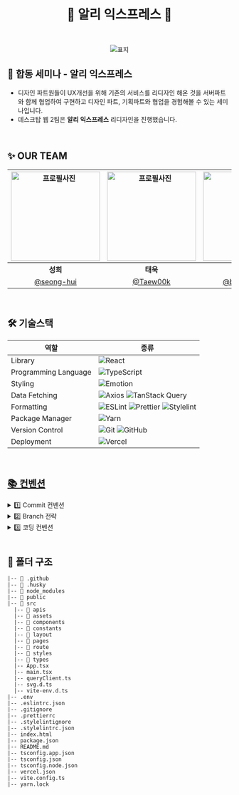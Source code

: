 <div align="center">

# 🧞 알리 익스프레스 🧞


<br />

![표지](https://github.com/user-attachments/assets/cd9ddfad-d39c-402d-8d87-b29764bede56)

</div>

## 📌 합동 세미나 - 알리 익스프레스

- 디자인 파트원들이 UX개선을 위해 기존의 서비스를 리디자인 해온 것을 서버파트와 함께 협업하여 구현하고 디자인 파트, 기획파트와 협업을 경험해볼 수 있는 세미나입니다.
- 데스크탑 웹 2팀은 **알리 익스프레스** 리디자인을 진행했습니다.

<br/>

## ✨ OUR TEAM
   <div align="center">
     
| <img src="https://avatars.githubusercontent.com/u/52481403?v=4" width="200" alt="프로필사진"> | <img src="https://avatars.githubusercontent.com/u/127061738?v=4" width="200" alt="프로필사진">  | <img src="https://avatars.githubusercontent.com/u/102952855?v=4" width="200" alt="프로필사진"> |  <img src="https://avatars.githubusercontent.com/u/157878428?v=4" width="200" alt="프로필사진">  |
| :-------------------------------------------------------------------------------------------: | :-------------------------------------------------------------------------------------------: | :-------------------------------------------------------------------------------------------: | :-------------------------------------------------------------------------------------------:
|                            <div align = "center"><b>성희</b></div>                            |                            <div align = "center"><b>태욱</b></div>                            |                            <div align = "center"><b>영경</b></div>                            |                             <div align = "center"><b>예림</b></div>
|                            [@seong-hui](https://github.com/seong-hui)                            |                [@Taew00k](https://github.com/Taew00k)                                 |                       [@bykbyk0401](https://github.com/bykbyk0401)                        |                        [@yarimu](https://github.com/yarimu)   | 

</div>
<br />

<h2> 🛠 기술스택 </h2>

   <div align="center">

| 역할                 | 종류                                                                                                                                                                                                                                                                                                                            |
| -------------------- | ------------------------------------------------------------------------------------------------------------------------------------------------------------------------------------------------------------------------------------------------------------------------------------------------------------------------------- |
| Library              | ![React](https://img.shields.io/badge/React-61DAFB?style=for-the-badge&logo=React&logoColor=black)                                                                                                                                                                                                                              |
| Programming Language | ![TypeScript](https://img.shields.io/badge/TypeScript-3178C6?style=for-the-badge&logo=TypeScript&logoColor=white)                                                                                                                                                                                                               |
| Styling              | ![Emotion](https://img.shields.io/badge/Emotion-DB7093?style=for-the-badge&logo=emotion&logoColor=white)                                                                                                                                                                                      |
| Data Fetching        | ![Axios](https://img.shields.io/badge/Axios-5A29E4?style=for-the-badge&logo=Axios&logoColor=white)  ![TanStack Query](https://img.shields.io/badge/TanStack%20Query-FF4154?style=for-the-badge&logo=React%20Query&logoColor=white) |                                                                                                                                                                                                           |
| Formatting           | ![ESLint](https://img.shields.io/badge/ESLint-4B3263?style=for-the-badge&logo=eslint&logoColor=white) ![Prettier](https://img.shields.io/badge/prettier-1A2C34?style=for-the-badge&logo=prettier&logoColor=F7BA3E)  ![Stylelint](https://img.shields.io/badge/stylelint-000?style=for-the-badge&logo=stylelint&logoColor=white)  |
| Package Manager      | ![Yarn](https://img.shields.io/badge/Yarn-2C8EBB?style=for-the-badge&logo=yarn&logoColor=white)   |
| Version Control      | ![Git](https://img.shields.io/badge/git-%23F05033.svg?style=for-the-badge&logo=git&logoColor=white) ![GitHub](https://img.shields.io/badge/github-%23121011.svg?style=for-the-badge&logo=github&logoColor=white)                                                                                                                |
| Deployment           | ![Vercel](https://img.shields.io/badge/Vercel-000000?style=for-the-badge&logo=vercel&logoColor=white)                                                                                                                                                                                                                           |

</div>
<br />

## [📚 컨벤션](https://unnamedwritings.notion.site/4428b3ba2d4b48f4b5e9e0c1eac53535?pvs=4)

<details>
<summary>  1️⃣ Commit 컨벤션  </summary>

### commit 규칙

**키워드: 내용**

- **예시:**
  - `init: 초기 세팅`
  - `feat: 기능 개발`

<br/>

**Commit 메시지 종류 설명**


| 제목         | 내용                                                                 |
| ------------ | -------------------------------------------------------------------- |
| feat         | 새로운 기능을 추가할 경우                                            |
| style        | 코드 formatting, 세미콜론 누락, 코드 자체의 변경이 없는 경우  |
| fix          | 버그를 고친 경우                                                    |
| refactor     | 코드 리팩토링                                              |
| docs         | 문서를 수정한 경우         |
| chore        | 패키지 매니저 수정, 그 외 기타 수정 ex) .gitignore |
| design       | CSS 등 사용자 UI 디자인 변경                                                  |
| comment      | 필요한 주석 추가 및 변경                                                     |
| rename       | 파일 또는 폴더 명을 수정하거나 옮기는 작업만인 경우                                                   |
| remove       | 파일을 삭제하는 작업만 수행한 경우                                                      |
| !BREAKING CHANGE  | 커다란 API 변경의 경우                                                     |
| !HOTFIX  | 급하게 치명적인 버그를 고쳐야 하는 경우                                                      |

</details>


<details>
<summary> 2️⃣ Branch 전략 </summary>

### 브랜치 전략

`feat/#이슈번호/이슈이름`

### Git Branch

- **GitHub-Flow** 전략 + **develop**
- 브랜치 운영
  - `feat/#이슈번호/이슈이름` (케밥 케이스): 기능을 개발하면서 각자가 사용한 브랜치
    - `main`: 완전히 안전하다고 판단되었을 때, 즉 배포가 가능한 최종 merge하는 브랜치
    - `develop`: 배포하기 전 개발 중일 때 각자의 브랜치에서 merge하는 브랜치 (default 브랜치)
      - `feat/#이슈번호/기능명`: feature 브랜치. 새로운 기능 개발. 개발이 완료되면 develop 브랜치로 병합
      - `fix/#이슈번호/기능명`: feature 브랜치 생성 후 버그가 생겼을 때 수정하는 브랜치
      - PR 머지 후 톡방 메세지 보내기
      - approve 2명 이상 받아야 머지 가

</details>

<details>
<summary> 3️⃣ 코딩 컨벤션 </summary>
<br/>
  
1. **rafce 화살표 함수로 컴포넌트, 함수 다 쓰기**
2. **네이밍 컨벤션**
   - 변수 함수는 소문자 카멜 케이스로 선언
    - 배열은 복수형으로 선언
    - 상수는 스네이크 케이스를 활용해 대문자와 _ 를 사용해 선언합니다.
3. **React & TypeScript**
   - 컴포넌트는 항상 파스칼 케이스로 선언합니다. (예: SmallBanner)
   - Inline Style 을 하지 않습니다.
   - 스타일 변수는 기본적으로 하단에 작성
   - any 사용금지
4. **Styling**
   - Emotion 의 css 를 선언 시 식별자 명은 변수의 카멜 케이스로 선언합니다.
   - css 를 사용할 땐 가급적 object 가 아닌 template string 을 활용합니다.
   - Emotion 의 styled 를 활용해 스타일링을 할 때 변수명은 컴포넌트와 마찬가지로 파스칼 케이스로 선언합니다.
   - interface 선언 : 컴포넌트명+props
   - 기본적으로 rem 사용, border, border-radius : px
     
5. **Function**
   - 함수의 식별자명은 항상 시멘틱하게 선언합니다. (어떤 기능을 하는 함수인지 함수명을 보고 알 수 있도록 선언합니다.)
   - 이벤트를 핸들링 하는 함수는 handle 접두사를 이용합니다.
   - 반환값이 boolean 인 함수는 is 접두사를 활용하며, 어떤 값을 리턴하는 함수는 get 접두사를 활용합니다.
   -  함수는 함수 표현식만 사용합니다

     <br/>

</details>

<br/>

<h2> 📁 폴더 구조 </h2>

```
|-- 📁 .github
|-- 📁 .husky
|-- 📁 node_modules
|-- 📁 public
|-- 📁 src
  |-- 📁 apis
  |-- 📁 assets
  |-- 📁 components
  |-- 📁 constants
  |-- 📁 layout
  |-- 📁 pages
  |-- 📁 route
  |-- 📁 styles
  |-- 📁 types
  |-- App.tsx
  |-- main.tsx
  |-- queryClient.ts
  |-- svg.d.ts
  |-- vite-env.d.ts
|-- .env
|-- .eslintrc.json
|-- .gitignore
|-- .prettierrc
|-- .stylelintignore
|-- .stylelintrc.json
|-- index.html
|-- package.json
|-- README.md
|-- tsconfig.app.json
|-- tsconfig.json
|-- tsconfig.node.json
|-- vercel.json
|-- vite.config.ts
|-- yarn.lock
```
<br />

